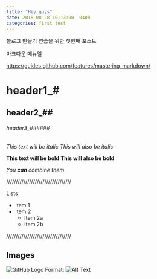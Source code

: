 ```yaml
---
title: "Hey guys"
date: 2018-08-28 10:13:00 -0400
categories: first test
---
```


블로그 만들기 연습을 위한 첫번째 포스트

마크다운 메뉴얼

https://guides.github.com/features/mastering-markdown/

# header1_#
## header2_##
###### header3_######

*This text will be italic*
_This will also be italic_

**This text will be bold**
__This will also be bold__

_You **can** combine them_


//////////////////////////////////

Lists

* Item 1
* Item 2
  * Item 2a
  * Item 2b
  
  
//////////////////////////////////

## Images

![GitHub Logo](/images/logo.png)
Format: ![Alt Text](url)
